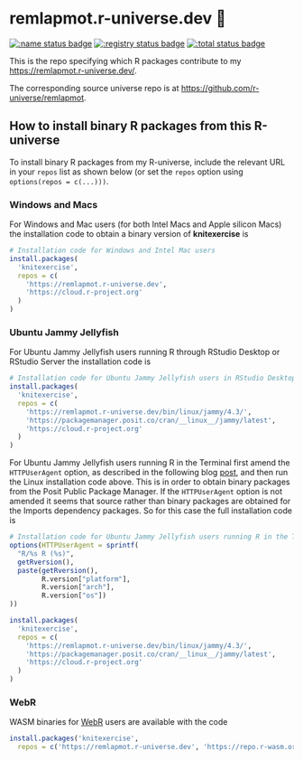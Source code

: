 # remlapmot.r-universe.dev :rocket:

[![:name status badge](https://remlapmot.r-universe.dev/badges/:name)](https://remlapmot.r-universe.dev/)
[![:registry status badge](https://remlapmot.r-universe.dev/badges/:registry)](https://github.com/r-universe/remlapmot/actions/workflows/sync.yml)
[![:total status badge](https://remlapmot.r-universe.dev/badges/:total)](https://remlapmot.r-universe.dev/)

This is the repo specifying which R packages contribute to my <https://remlapmot.r-universe.dev/>.

The corresponding source universe repo is at <https://github.com/r-universe/remlapmot>.

## How to install binary R packages from this R-universe

To install binary R packages from my R-universe, include the relevant URL in your `repos` list as shown below (or set the `repos` option using `options(repos = c(...)))`.

### Windows and Macs

For Windows and Mac users (for both Intel Macs and Apple silicon Macs) the installation code to obtain a binary version of **knitexercise** is

```r
# Installation code for Windows and Intel Mac users
install.packages(
  'knitexercise',
  repos = c(
    'https://remlapmot.r-universe.dev',
    'https://cloud.r-project.org'
  )
)
```

### Ubuntu Jammy Jellyfish

For Ubuntu Jammy Jellyfish users running R through RStudio Desktop or RStudio Server the installation code is

```r
# Installation code for Ubuntu Jammy Jellyfish users in RStudio Desktop or Server
install.packages(
  'knitexercise',
  repos = c(
    'https://remlapmot.r-universe.dev/bin/linux/jammy/4.3/',
    'https://packagemanager.posit.co/cran/__linux__/jammy/latest',
    'https://cloud.r-project.org'
  )
)
```

For Ubuntu Jammy Jellyfish users running R in the Terminal first amend the `HTTPUserAgent` option, as described in the following blog [post](https://tshafer.com/blog/2023/07/posit-package-manager-linux), and then run the Linux installation code above. This is in order to obtain binary packages from the Posit Public Package Manager. If the `HTTPUserAgent` option is not amended it seems that source rather than binary packages are obtained for the Imports dependency packages. So for this case the full installation code is

```r
# Installation code for Ubuntu Jammy Jellyfish users running R in the Terminal
options(HTTPUserAgent = sprintf(
  "R/%s R (%s)",
  getRversion(),
  paste(getRversion(),
        R.version["platform"],
        R.version["arch"],
        R.version["os"])
))

install.packages(
  'knitexercise',
  repos = c(
    'https://remlapmot.r-universe.dev/bin/linux/jammy/4.3/',
    'https://packagemanager.posit.co/cran/__linux__/jammy/latest',
    'https://cloud.r-project.org'
  )
)
```

### WebR

WASM binaries for [WebR](https://docs.r-wasm.org/webr/latest/) users are available with the code

```r
install.packages('knitexercise',
  repos = c('https://remlapmot.r-universe.dev', 'https://repo.r-wasm.org'))
```
